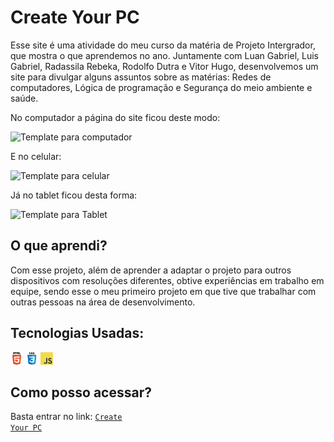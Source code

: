 # Create Your PC

Esse site é uma atividade do meu curso da matéria de Projeto Intergrador, que mostra o que aprendemos no ano. Juntamente com Luan Gabriel, Luis Gabriel, Radassila Rebeka, Rodolfo Dutra e Vitor Hugo, desenvolvemos um site para divulgar alguns assuntos sobre as matérias: Redes de computadores, Lógica de programação e Segurança do meio ambiente e saúde.

No computador a página do site ficou deste modo:

![Template para computador](./imgs/template/template-pc.gif)

E no celular:

![Template para celular](./imgs/template/template-cellphone.gif)

Já no tablet ficou desta forma:

![Template para Tablet](./imgs/template/template-tablet.gif)

## O que aprendi?

Com esse projeto, além de aprender a adaptar o projeto para outros dispositivos com resoluções diferentes, obtive experiências em trabalho em equipe, sendo esse o meu primeiro projeto em que tive que trabalhar com outras pessoas na área de desenvolvimento.

## Tecnologias Usadas:

<code><img height="20" src="https://raw.githubusercontent.com/github/explore/80688e429a7d4ef2fca1e82350fe8e3517d3494d/topics/html/html.png"></code>
<code><img height="20" src="https://raw.githubusercontent.com/github/explore/80688e429a7d4ef2fca1e82350fe8e3517d3494d/topics/css/css.png"></code>
<code><img height="20" src="https://raw.githubusercontent.com/github/explore/80688e429a7d4ef2fca1e82350fe8e3517d3494d/topics/javascript/javascript.png"></code>

## Como posso acessar?

Basta entrar no link: <code><a href="https://vitormendonca62.github.io/Create-Your-PC-OFC/">Create Your PC</a></code>
